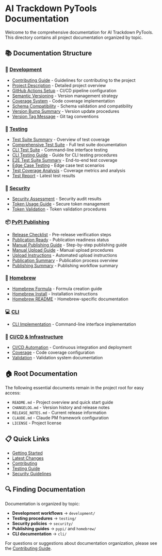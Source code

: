 # AI Trackdown PyTools Documentation

Welcome to the comprehensive documentation for AI Trackdown PyTools. This directory contains all project documentation organized by topic.

## 📚 Documentation Structure

### 🚀 [Development](./development/)
- [Contributing Guide](./development/CONTRIBUTING.md) - Guidelines for contributing to the project
- [Project Description](./development/DESCRIPTION.md) - Detailed project overview
- [GitHub Actions Setup](./development/GITHUB_ACTIONS_SETUP.md) - CI/CD pipeline configuration
- [Semantic Versioning](./development/SEMANTIC_VERSIONING_IMPLEMENTATION.md) - Version management strategy
- [Coverage System](./development/COVERAGE_SYSTEM_IMPLEMENTATION.md) - Code coverage implementation
- [Schema Compatibility](./development/SCHEMA_COMPATIBILITY_REPORT.md) - Schema validation and compatibility
- [Version Bump Summary](./development/VERSION_BUMP_SUMMARY.md) - Version update procedures
- [Version Tag Message](./development/VERSION_TAG_MESSAGE.md) - Git tag conventions

### 🧪 [Testing](./testing/)
- [Test Suite Summary](./testing/TEST_SUITE_SUMMARY.md) - Overview of test coverage
- [Comprehensive Test Suite](./testing/COMPREHENSIVE_TEST_SUITE_DELIVERABLE.md) - Full test suite documentation
- [CLI Test Suite](./testing/CLI_TEST_SUITE_DELIVERY.md) - Command-line interface testing
- [CLI Testing Guide](./testing/CLI_TESTING_GUIDE.md) - Guide for CLI testing procedures
- [E2E Test Suite Summary](./testing/E2E_TEST_SUITE_SUMMARY.md) - End-to-end test coverage
- [Edge Case Testing](./testing/EDGE_CASE_TESTING_SUMMARY.md) - Edge case test scenarios
- [Test Coverage Analysis](./testing/TEST_COVERAGE_ANALYSIS_REPORT.md) - Coverage metrics and analysis
- [Test Report](./testing/TEST_REPORT.md) - Latest test results

### 🔐 [Security](./security/)
- [Security Assessment](./security/SECURITY_ASSESSMENT_REPORT.md) - Security audit results
- [Token Usage Guide](./security/SECURE_TOKEN_USAGE_GUIDE.md) - Secure token management
- [Token Validation](./security/SECURITY_TOKEN_VALIDATION_REPORT.md) - Token validation procedures

### 📦 [PyPI Publishing](./pypi/)
- [Release Checklist](./pypi/PYPI_RELEASE_CHECKLIST.md) - Pre-release verification steps
- [Publication Ready](./pypi/PYPI_PUBLICATION_READY.md) - Publication readiness status
- [Manual Publishing Guide](./pypi/PYPI_MANUAL_PUBLISHING_GUIDE.md) - Step-by-step publishing guide
- [Manual Upload Guide](./pypi/PYPI_MANUAL_UPLOAD_GUIDE.md) - Manual upload procedures
- [Upload Instructions](./pypi/PYPI_UPLOAD_INSTRUCTIONS.md) - Automated upload instructions
- [Publication Summary](./pypi/PYPI_PUBLICATION_SUMMARY.md) - Publication process overview
- [Publishing Summary](./pypi/PYPI_PUBLISHING_SUMMARY.md) - Publishing workflow summary

### 🍺 [Homebrew](./homebrew/)
- [Homebrew Formula](./homebrew/HOMEBREW_FORMULA.md) - Formula creation guide
- [Homebrew Install](./homebrew/HOMEBREW_INSTALL.md) - Installation instructions
- [Homebrew README](./homebrew/HOMEBREW_README.md) - Homebrew-specific documentation

### 💻 [CLI](./cli/)
- [CLI Implementation](./cli/CLI_IMPLEMENTATION_SUMMARY.md) - Command-line interface implementation

### 🔧 [CI/CD & Infrastructure](./development/)
- [CI/CD Automation](./development/CI_CD_AUTOMATION.md) - Continuous integration and deployment
- [Coverage](./development/COVERAGE.md) - Code coverage configuration
- [Validation](./development/VALIDATION.md) - Validation system documentation

## 🏠 Root Documentation

The following essential documents remain in the project root for easy access:
- `README.md` - Project overview and quick start guide
- `CHANGELOG.md` - Version history and release notes
- `RELEASE_NOTES.md` - Current release information
- `CLAUDE.md` - Claude PM framework configuration
- `LICENSE` - Project license

## 📋 Quick Links

- [Getting Started](../README.md)
- [Latest Changes](../CHANGELOG.md)
- [Contributing](./development/CONTRIBUTING.md)
- [Testing Guide](./testing/TEST_SUITE_SUMMARY.md)
- [Security Guidelines](./security/SECURITY_ASSESSMENT_REPORT.md)

## 🔍 Finding Documentation

Documentation is organized by topic:
- **Development workflows** → `development/`
- **Testing procedures** → `testing/`
- **Security policies** → `security/`
- **Publishing guides** → `pypi/` and `homebrew/`
- **CLI documentation** → `cli/`

For questions or suggestions about documentation organization, please see the [Contributing Guide](./development/CONTRIBUTING.md).